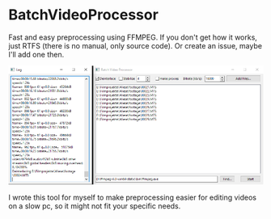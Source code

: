 # BatchVideoProcessor
Fast and easy preprocessing using FFMPEG. If you don't get how it works, just RTFS (there is no manual, only source code). Or create an issue, maybe I'll add one then.

![screenshot](screenshot.png)

I wrote this tool for myself to make preprocessing easier for editing videos on a slow pc, so it might not fit your specific needs.
